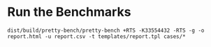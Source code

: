Run the Benchmarks
==================

	dist/build/pretty-bench/pretty-bench +RTS -K33554432 -RTS -g -o report.html -u report.csv -t templates/report.tpl cases/*
